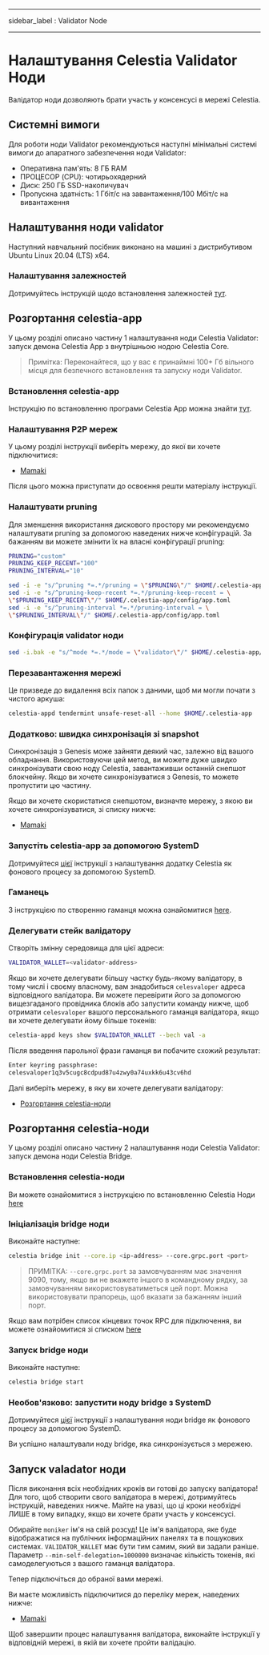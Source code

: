 - - -
sidebar_label : Validator Node
- - -

# Налаштування Celestia Validator Ноди

Валідатор ноди дозволяють брати участь у консенсусі в мережі Celestia.

## Системні вимоги

Для роботи ноди Validator рекомендуються наступні мінімальні системі вимоги до апаратного забезпечення ноди Validator:

* Оперативна пам'ять: 8 ГБ  RAM
* ПРОЦЕСОР (CPU): чотирьохядерний
* Диск: 250 ГБ SSD-накопичувач
* Пропускна здатність: 1 Гбіт/с на завантаження/100 Мбіт/с на вивантаження

## Налаштування ноди validator

Наступний навчальний посібник виконано на машині з дистрибутивом Ubuntu Linux 20.04 (LTS) x64.

### Налаштування залежностей

Дотримуйтесь інструкцій щодо встановлення залежностей [тут](../developers/environment.md).

## Розгортання celestia-app

У цьому розділі описано частину 1 налаштування ноди Celestia Validator: запуск демона Celestia App з внутрішньою нодою Celestia Core.

> Примітка: Переконайтеся, що у вас є принаймні 100+ Гб вільного місця для безпечного встановлення та запуску ноди Validator.

### Встановлення celestia-app

Інструкцію по встановленню програми Celestia App можна знайти [тут](../developers/celestia-app.md).

### Налаштування P2P мереж

У цьому розділі інструкції виберіть мережу, до якої ви хочете підключитися:

* [Mamaki](./mamaki-testnet.md#setup-p2p-network)

Після цього можна приступати до освоєння решти матеріалу інструкції.

### Налаштувати pruning

Для зменшення використання дискового простору ми рекомендуємо налаштувати pruning за допомогою наведених нижче конфігурацій.  За бажанням ви можете змінити їх на власні конфігурації pruning:

```sh
PRUNING="custom"
PRUNING_KEEP_RECENT="100"
PRUNING_INTERVAL="10"

sed -i -e "s/^pruning *=.*/pruning = \"$PRUNING\"/" $HOME/.celestia-app/config/app.toml
sed -i -e "s/^pruning-keep-recent *=.*/pruning-keep-recent = \
\"$PRUNING_KEEP_RECENT\"/" $HOME/.celestia-app/config/app.toml
sed -i -e "s/^pruning-interval *=.*/pruning-interval = \
\"$PRUNING_INTERVAL\"/" $HOME/.celestia-app/config/app.toml
```

### Конфігурація validator ноди

```sh
sed -i.bak -e "s/^mode *=.*/mode = \"validator\"/" $HOME/.celestia-app/config/config.toml
```

### Перезавантаження мережі

Це призведе до видалення всіх папок з даними, щоб ми могли почати з чистого аркуша:

```sh
celestia-appd tendermint unsafe-reset-all --home $HOME/.celestia-app
```

### Додатково: швидка синхронізація зі snapshot

Синхронізація з Genesis може зайняти деякий час, залежно від вашого обладнання. Використовуючи цей метод, ви можете дуже швидко синхронізувати свою ноду Celestia, завантаживши останній снепшот блокчейну. Якщо ви хочете синхронізуватися з Genesis, то можете пропустити цю частину.

Якщо ви хочете скористатися снепшотом, визначте мережу, з якою ви хочете синхронізуватися, зі списку нижче:

* [Mamaki](./mamaki-testnet.md#quick-sync-with-snapshot)

### Запустіть celestia-app за допомогою SystemD

Дотримуйтеся [цієї](./systemd.md#start-the-celestia-app-with-systemd) інструкції з налаштування додатку Celestia як фонового процесу за допомогою SystemD.

### Гаманець

З інструкцією по створенню гаманця можна ознайомитися [here](../developers/wallet.md).

### Делегувати стейк валідатору

Створіть змінну середовища для цієї адреси:

```sh
VALIDATOR_WALLET=<validator-address>
```

Якщо ви хочете делегувати більшу частку будь-якому валідатору, в тому числі і своєму власному, вам знадобиться `celesvaloper` адреса відповідного валідатора. Ви можете перевірити його за допомогою вищезгаданого провідника блоків або запустити команду нижче, щоб отримати `celesvaloper` вашого персонального гаманця валідатора, якщо ви хочете делегувати йому більше токенів:

```sh
celestia-appd keys show $VALIDATOR_WALLET --bech val -a
```

Після введення парольної фрази гаманця ви побачите схожий результат:

```sh
Enter keyring passphrase:
celesvaloper1q3v5cugc8cdpud87u4zwy0a74uxkk6u43cv6hd
```

Далі виберіть мережу, в яку ви хочете делегувати валідатору:

* [Розгортання celestia-ноди](./mamaki-testnet.md#delegate-to-a-validator)

## Розгортання celestia-ноди

У цьому розділі описано частину 2 налаштування ноди Celestia Validator: запуск демона ноди Celestia Bridge.

### Встановлення celestia-ноди

Ви можете ознайомитися з інструкцією по встановленню Celestia Ноди [here](../developers/celestia-node.md)

### Ініціалізація bridge ноди

Виконайте наступне:

```sh
celestia bridge init --core.ip <ip-address> --core.grpc.port <port>
```

> ПРИМІТКА: `--core.grpc.port` за замовчуванням має значення 9090, тому, якщо ви не вкажете іншого в командному рядку, за замовчуванням використовуватиметься цей порт. Можна використовувати прапорець, щоб вказати за бажанням інший порт.

Якщо вам потрібен список кінцевих точок RPC для підключення, ви можете ознайомитися зі списком [here](./mamaki-testnet.md#rpc-endpoints)

### Запуск bridge ноди

Виконайте наступне:

```sh
celestia bridge start
```

### Необов'язково: запустити ноду bridge з SystemD

Дотримуйтеся [цієї](./systemd.md#celestia-bridge-node) інструкції з налаштування ноди bridge як фонового процесу за допомогою SystemD.

Ви успішно налаштували ноду bridge, яка синхронізується з мережею.

## Запуск valadator ноди

Після виконання всіх необхідних кроків ви готові до запуску валідатора! Для того, щоб створити свого валідатора в мережі, дотримуйтесь інструкцій, наведених нижче. Майте на увазі, що ці кроки необхідні ЛИШЕ в тому випадку, якщо ви хочете брати участь у консенсусі.

Обирайте `moniker`  ім'я на свій розсуд! Це ім'я валідатора, яке буде відображатися на публічних інформаційних панелях та в пошукових системах. `VALIDATOR_WALLET` має бути тим самим, який ви задали раніше. Параметр `--min-self-delegation=1000000` визначає кількість токенів, які самоделегуються з вашого гаманця валідатора.

Тепер підключіться до обраної вами мережі.

Ви маєте можливість підключитися до переліку мереж, наведених нижче:

* [Mamaki](./mamaki-testnet.md#connect-validator)

Щоб завершити процес налаштування валідатора, виконайте інструкції у відповідній мережі, в якій ви хочете пройти валідацію.
